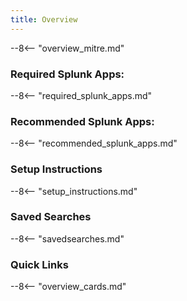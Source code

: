 ```yaml
---
title: Overview
---
```


--8<-- "overview_mitre.md"

### Required Splunk Apps:
--8<-- "required_splunk_apps.md"

### Recommended Splunk Apps:
--8<-- "recommended_splunk_apps.md"

### Setup Instructions
--8<-- "setup_instructions.md"

### Saved Searches
--8<-- "savedsearches.md"

### Quick Links

--8<-- "overview_cards.md"
